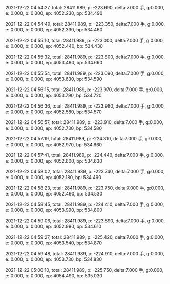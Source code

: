 2021-12-22 04:54:27, total: 28411.989, p: -223.690, delta:7.000 手, g:0.000, e: 0.000, b: 0.000, ep: 4052.230, bp: 534.490

2021-12-22 04:54:49, total: 28411.989, p: -223.350, delta:7.000 手, g:0.000, e: 0.000, b: 0.000, ep: 4052.330, bp: 534.460

2021-12-22 04:55:10, total: 28411.989, p: -223.000, delta:7.000 手, g:0.000, e: 0.000, b: 0.000, ep: 4052.440, bp: 534.430

2021-12-22 04:55:32, total: 28411.989, p: -223.800, delta:7.000 手, g:0.000, e: 0.000, b: 0.000, ep: 4053.480, bp: 534.660

2021-12-22 04:55:54, total: 28411.989, p: -223.090, delta:7.000 手, g:0.000, e: 0.000, b: 0.000, ep: 4053.630, bp: 534.590

2021-12-22 04:56:15, total: 28411.989, p: -223.970, delta:7.000 手, g:0.000, e: 0.000, b: 0.000, ep: 4053.790, bp: 534.720

2021-12-22 04:56:36, total: 28411.989, p: -223.980, delta:7.000 手, g:0.000, e: 0.000, b: 0.000, ep: 4052.580, bp: 534.570

2021-12-22 04:56:57, total: 28411.989, p: -223.910, delta:7.000 手, g:0.000, e: 0.000, b: 0.000, ep: 4052.730, bp: 534.580

2021-12-22 04:57:19, total: 28411.989, p: -224.310, delta:7.000 手, g:0.000, e: 0.000, b: 0.000, ep: 4052.970, bp: 534.660

2021-12-22 04:57:41, total: 28411.989, p: -224.440, delta:7.000 手, g:0.000, e: 0.000, b: 0.000, ep: 4052.600, bp: 534.630

2021-12-22 04:58:02, total: 28411.989, p: -223.740, delta:7.000 手, g:0.000, e: 0.000, b: 0.000, ep: 4052.180, bp: 534.490

2021-12-22 04:58:23, total: 28411.989, p: -223.750, delta:7.000 手, g:0.000, e: 0.000, b: 0.000, ep: 4052.490, bp: 534.530

2021-12-22 04:58:45, total: 28411.989, p: -224.410, delta:7.000 手, g:0.000, e: 0.000, b: 0.000, ep: 4053.990, bp: 534.800

2021-12-22 04:59:06, total: 28411.989, p: -223.890, delta:7.000 手, g:0.000, e: 0.000, b: 0.000, ep: 4052.990, bp: 534.610

2021-12-22 04:59:27, total: 28411.989, p: -225.420, delta:7.000 手, g:0.000, e: 0.000, b: 0.000, ep: 4053.540, bp: 534.870

2021-12-22 04:59:48, total: 28411.989, p: -224.910, delta:7.000 手, g:0.000, e: 0.000, b: 0.000, ep: 4053.730, bp: 534.830

2021-12-22 05:00:10, total: 28411.989, p: -225.750, delta:7.000 手, g:0.000, e: 0.000, b: 0.000, ep: 4054.490, bp: 535.030